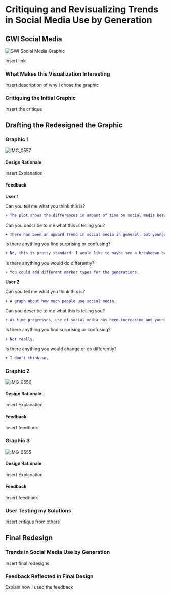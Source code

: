 # Critiquing and Revisualizing Trends in Social Media Use by Generation

## GWI Social Media 


![GWI Social Media Graphic](https://user-images.githubusercontent.com/93174933/141027287-fb30d021-e1ee-4df1-94b8-1875a2bfb901.PNG)

Insert link


### What Makes this Visualization Interesting
Insert description of why I chose the graphic

### Critiquing the Initial Graphic

Insert the critique

## Drafting the Redesigned the Graphic

### Graphic 1
![IMG_0557](https://user-images.githubusercontent.com/93174933/141028382-457fbb7b-3989-4fb8-828f-376a3d9405b3.jpg)

 
#### Design Rationale
Insert Explanation
 
#### Feedback
**User 1**

Can you tell me what you think this is?

```diff
+ The plot shows the differences in amount of time on social media between different groups over time (2014->2018)
```

Can you describe to me what this is telling you? 

```diff
+ There has been an upward trend in social media in general, but younger generations spend more time on social media.
```

Is there anything you find surprising or confusing?

```diff
+ No, this is pretty standard. I would like to maybe see a breakdown by smaller time spans like months if it were available. Maybe you could add age ranges for the generations.
```

Is there anything you would do differently?

```diff
+ You could add different marker types for the generations.
```

**User 2**

Can you tell me what you think this is?

```diff
+ A graph about how much people use social media.
```

Can you describe to me what this is telling you?

```diff
+ As time progresses, use of social media has been increasing and young people use it a lot more.
```

Is there anything you find surprising or confusing?

```diff
+ Not really.
```

Is there anything you would change or do differently?

```diff
+ I don't think so.
```

### Graphic 2
![IMG_0556](https://user-images.githubusercontent.com/93174933/141028409-332a2da1-fa3c-4d81-9c63-68e61fcb8f3f.jpg)

 
#### Design Rationale
Insert Explanation
 
#### Feedback
Insert feedback

### Graphic 3
![IMG_0555](https://user-images.githubusercontent.com/93174933/141028431-a8dccb70-8a3a-40d2-9a6e-214a366b4592.jpg)

 
#### Design Rationale
Insert Explanation
 
#### Feedback
Insert feedback

### User Testing my Solutions

Insert critique from others

## Final Redesign

### Trends in Social Media Use by Generation

Insert final redesigns 

### Feedback Reflected in Final Design

Explain how I used the feedback

